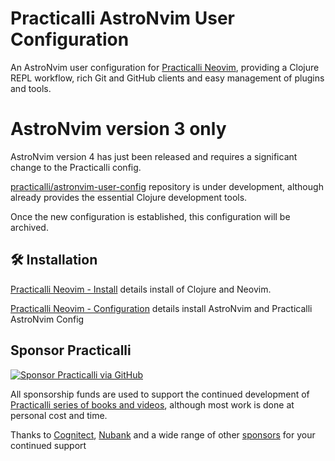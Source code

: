 # Practicalli AstroNvim User Configuration

An AstroNvim user configuration for [Practicalli Neovim](https://practical.li/neovim/), providing a Clojure REPL workflow, rich Git and GitHub clients and easy management of plugins and tools.

# AstroNvim version 3 only

AstroNvim version 4 has just been released and requires a significant change to the Practicalli config.

[practicalli/astronvim-user-config](https://github.com/practicalli/astronvim-user-config) repository is under development, although already provides the essential Clojure development tools.

Once the new configuration is established, this configuration will be archived.


## 🛠️ Installation

[Practicalli Neovim - Install](https://practical.li/neovim/install/) details install of Clojure and Neovim.

[Practicalli Neovim - Configuration](https://practical.li/neovim/configuration/astronvim/) details install AstroNvim and Practicalli AstroNvim Config


## Sponsor Practicalli

[![Sponsor Practicalli via GitHub](https://raw.githubusercontent.com/practicalli/graphic-design/live/buttons/practicalli-github-sponsors-button.png)](https://github.com/sponsors/practicalli-johnny/)

All sponsorship funds are used to support the continued development of [Practicalli series of books and videos](https://practical.li/), although most work is done at personal cost and time.

Thanks to [Cognitect](https://www.cognitect.com/), [Nubank](https://nubank.com.br/) and a wide range of other [sponsors](https://github.com/sponsors/practicalli-johnny#sponsors) for your continued support

